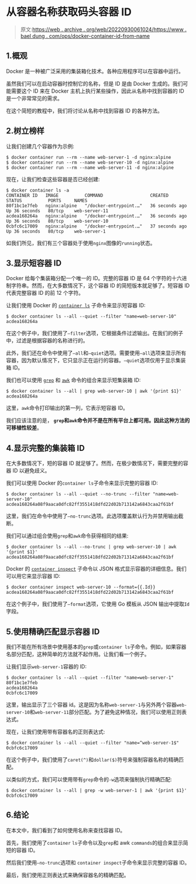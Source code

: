 # 从容器名称获取码头容器 ID

> 原文:[https://web . archive . org/web/20220930061024/https://www . bael dung . com/ops/docker-container-id-from-name](https://web.archive.org/web/20220930061024/https://www.baeldung.com/ops/docker-container-id-from-name)

## 1.概观

Docker 是一种被广泛采用的集装箱化技术。各种应用程序可以在容器中运行。

虽然我们可以在启动容器时控制它的名称，但是 ID 是由 Docker 生成的。我们可能需要这个 ID 来在 Docker 主机上执行某些操作，因此从名称中找到容器的 ID 是一个非常常见的需求。

在这个简短的教程中，我们将讨论从名称中找到容器 ID 的各种方法。

## 2.树立榜样

让我们创建几个容器作为示例:

```
$ docker container run --rm --name web-server-1 -d nginx:alpine
$ docker container run --rm --name web-server-10 -d nginx:alpine
$ docker container run --rm --name web-server-11 -d nginx:alpine
```

现在，让我们检查这些容器是否已经创建:

```
$ docker container ls -a
CONTAINER ID   IMAGE          COMMAND                  CREATED          STATUS          PORTS     NAMES
80f1bc1e7feb   nginx:alpine   "/docker-entrypoint.…"   36 seconds ago   Up 36 seconds   80/tcp    web-server-11
acdea168264a   nginx:alpine   "/docker-entrypoint.…"   36 seconds ago   Up 36 seconds   80/tcp    web-server-10
0cbfc6c17009   nginx:alpine   "/docker-entrypoint.…"   37 seconds ago   Up 36 seconds   80/tcp    web-server-1
```

如我们所见，我们有三个容器处于使用`nginx`图像的`running`状态。

## 3.显示短容器 ID

Docker 给每个集装箱分配一个唯一的 ID。完整的容器 ID 是 64 个字符的十六进制字符串。然而，在大多数情况下，这个容器 ID 的简短版本就足够了。短容器 ID 代表完整容器 ID 的前 12 个字符。

让我们使用 Docker 的 [`container ls`](https://web.archive.org/web/20221005204656/https://docs.docker.com/engine/reference/commandline/container_ls/) 子命令来显示短容器 ID:

```
$ docker container ls --all --quiet --filter "name=web-server-10"
acdea168264a
```

在这个例子中，我们使用了`–filter`选项，它根据条件过滤输出。在我们的例子中，过滤是根据容器的名称进行的。

此外，我们还在命令中使用了`–all`和`–quiet`选项。需要使用`–all`选项来显示所有容器，因为默认情况下，它只显示正在运行的容器。`–quiet`选项仅用于显示集装箱 ID。

我们也可以使用 [`grep`](/web/20221005204656/https://www.baeldung.com/linux/grep-sed-awk-differences#grep) 和 [`awk`](/web/20221005204656/https://www.baeldung.com/linux/awk-guide) 命令的组合来显示短集装箱 ID:

```
$ docker container ls --all | grep web-server-10 | awk '{print $1}'
acdea168264a
```

这里，`awk`命令打印输出的第一列，它表示短容器 ID。

我们应该注意的是， **`grep`和`awk`命令并不是在所有平台上都可用。因此这种方法的可移植性较差**。

## 4.显示完整的集装箱 ID

在大多数情况下，短的容器 ID 就足够了。然而，在极少数情况下，需要完整的容器 ID 以避免歧义。

我们可以使用 Docker 的`container ls`子命令来显示完整的容器 ID:

```
$ docker container ls --all --quiet --no-trunc --filter "name=web-server-10"
acdea168264a08f9aaca0dfc82ff3551418dfd22d02b713142a6843caa2f61bf
```

这里，我们在命令中使用了`–no-trunc`选项。此选项覆盖默认行为并禁用输出截断。

我们可以通过组合使用`grep`和`awk`命令获得相同的结果:

```
$ docker container ls --all --no-trunc | grep web-server-10 | awk '{print $1}'
acdea168264a08f9aaca0dfc82ff3551418dfd22d02b713142a6843caa2f61bf
```

Docker 的 [`container inspect`](https://web.archive.org/web/20221005204656/https://docs.docker.com/engine/reference/commandline/container_inspect/) 子命令以 JSON 格式显示容器的详细信息。我们可以用它来显示容器 ID:

```
$ docker container inspect web-server-10 --format={{.Id}}
acdea168264a08f9aaca0dfc82ff3551418dfd22d02b713142a6843caa2f61bf
```

在这个例子中，我们使用了`–format`选项，它使用 Go 模板从 JSON 输出中提取`Id`字段。

## 5.使用精确匹配显示容器 ID

我们不能在所有场景中使用基本的`grep`或`container ls`子命令。例如，如果容器名部分匹配，这种简单的方法就不起作用。让我们看一个例子。

让我们显示`web-server-1`容器的 ID:

```
$ docker container ls --all --quiet --filter "name=web-server-1"
80f1bc1e7feb
acdea168264a
0cbfc6c17009
```

这里，输出显示了三个容器 id。这是因为名称`web-server-1`与另外两个容器`web-server-10`和`web-server-11`部分匹配。为了避免这种情况，我们可以使用正则表达式。

现在，让我们使用带有容器名的正则表达式:

```
$ docker container ls --all --quiet --filter "name=^web-server-1$"
0cbfc6c17009
```

在这个例子中，我们使用了`caret(^)`和`dollar($)`符号来强制容器名称的精确匹配。

以类似的方式，我们可以使用带有`grep`命令的`-w`选项来强制执行精确匹配:

```
$ docker container ls --all | grep -w web-server-1 | awk '{print $1}'
0cbfc6c17009
```

## 6.结论

在本文中，我们看到了如何使用名称来查找容器 ID。

首先，我们使用了`container` `ls`子命令以及`grep`和 awk `commands`的组合来显示简短的容器 ID。

然后我们使用`–no-trunc`选项和 `container inspect`子命令来显示完整的容器 ID。

最后，我们使用正则表达式来确保容器名的精确匹配。